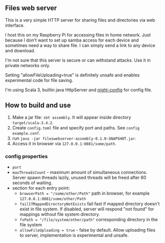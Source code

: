 ## Files web server

This is a very simple HTTP server for sharing files and directories via web interface.

I host this on my Raspberry Pi for accessing files in home network. 
Just because I don't want to set up samba access for each device and sometimes need a way to share file. I can simply send a link to any device and download.

I'm not sure that this server is secure or can withstand attacks. Use it in private networks only.

Setting "allowFileUploading=true" is definitely unsafe and enables experimental code for file saving.

I'm using Scala 3, builtin java HttpServer and [night-config](https://github.com/TheElectronWill/night-config) for config file.

## How to build and use

1. Make a jar file: ```sbt assembly```. It will appear inside directory ```target/scala-3.4.2```.
2. Create ```config.toml``` file and specify port and paths. See ```config example.conf```.
3. run ```java -jar fileswebserver-assembly-0.1.0-SNAPSHOT.jar```.
4. Access it in browser via ```127.0.0.1:8081/some/path```.

### config properties

* ```port```
* ```maxThreadsCount``` - maximum amount of simultaneous connections. Server spawn threads lazily, unused threads will be freed after 60 seconds of waiting.
* section for each entry point:
  * ```browserPath = "/some/other/Path"``` path in browser, for example ```127.0.0.1:8081/some/other/Path```
  * ```failIfMappedDirectoryNotExists``` fail fast if mapped directory doesn't exist in file system. If disabled, server will respond "not found" for mappings without file system directory. 
  * ```fsPath = "/file/system/other/path"``` corresponding directory in the file system
  * ```allowFileUploading = true``` - false by default. Allow uploading files to server, implementation is experimental and unsafe. 
